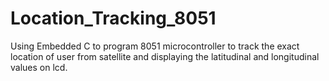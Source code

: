 # Location_Tracking_8051
Using Embedded C to program 8051 microcontroller to track the exact location of user from satellite and displaying the latitudinal and longitudinal values on lcd. 
